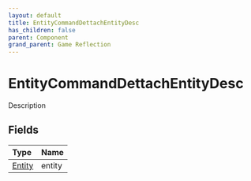 ```yaml
---
layout: default
title: EntityCommandDettachEntityDesc
has_children: false
parent: Component
grand_parent: Game Reflection
---
```

# EntityCommandDettachEntityDesc
Description 

## Fields
| Type | Name |
|:-------------|:--------------|
| [Entity](/game-reflection/classes/entity.md) | entity |
